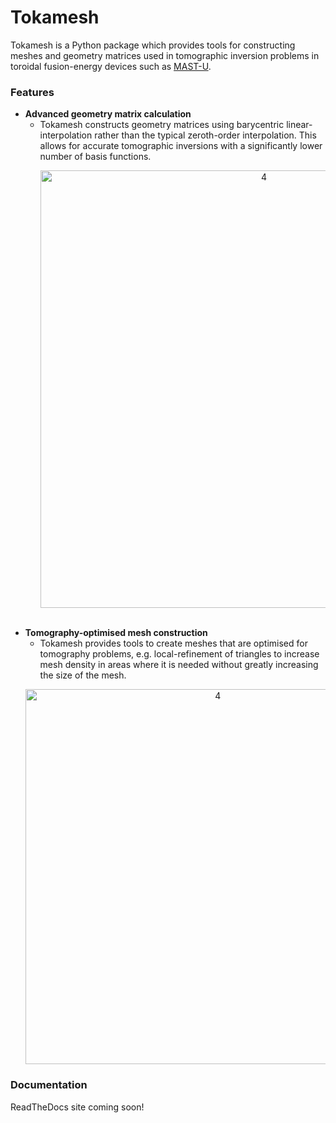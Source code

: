 
# Tokamesh
Tokamesh is a Python package which provides tools for constructing meshes 
and geometry matrices used in tomographic inversion problems in toroidal
fusion-energy devices such as [MAST-U](https://ccfe.ukaea.uk/research/mast-upgrade/).

### Features
 - **Advanced geometry matrix calculation**
   - Tokamesh constructs geometry matrices using barycentric linear-interpolation rather
     than the typical zeroth-order interpolation. This allows for accurate tomographic
     inversions with a significantly lower number of basis functions.
     <p style="text-align:center;"><img width="700" alt="4" src="https://i.imgur.com/DU5UeLD.png"></p>
     <br>
 - **Tomography-optimised mesh construction**
   - Tokamesh provides tools to create meshes that are optimised for tomography problems,
     e.g. local-refinement of triangles to increase mesh density in areas where it is
     needed without greatly increasing the size of the mesh.
   <p style="text-align:center;"><img width="600" alt="4" src="https://i.imgur.com/lbdZJbY.png"></p>

### Documentation
ReadTheDocs site coming soon!